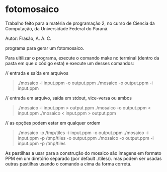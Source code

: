 # fotomosaico
Trabalho feito para a matéria de programação 2, no curso de Ciencia da Computação, da Universidade Federal do Paraná.

Autor:
Frasão, A. A. C.

programa para gerar um fotomosaico.

Para ultilizar o programa, execute o comando make no terminal (dentro da pasta em que o código esta) e execute um desses comandos:

// entrada e saída em arquivos

> ./mosaico -i input.ppm  -o output.ppm
> ./mosaico -o output.ppm -i input.ppm

// entrada em arquivo, saída em stdout, vice-versa ou ambos

> ./mosaico -i input.ppm  > output.ppm
> ./mosaico -o output.ppm < input.ppm
> ./mosaico <  input.ppm  > output.ppm

// as opções podem estar em qualquer ordem

> ./mosaico -p /tmp/tiles -i input.ppm -o output.ppm
> ./mosaico -i input.ppm -p /tmp/tiles -o output.ppm
> ./mosaico -o output.ppm -i input.ppm -p /tmp/tiles

As pastilhas a usar para a construção do mosaico são imagens em formato PPM em um diretório separado (por default ./tiles/).
mas podem ser usadas outras pastilhas usando o comando a cima da forma correta.
